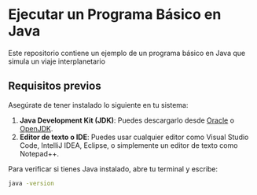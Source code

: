 # Ejecutar un Programa Básico en Java

Este repositorio contiene un ejemplo de un programa básico en Java que simula un viaje interplanetario

## Requisitos previos

Asegúrate de tener instalado lo siguiente en tu sistema:

1. **Java Development Kit (JDK)**: Puedes descargarlo desde [Oracle](https://www.oracle.com/java/technologies/javase-downloads.html) o [OpenJDK](https://openjdk.org/).
2. **Editor de texto o IDE**: Puedes usar cualquier editor como Visual Studio Code, IntelliJ IDEA, Eclipse, o simplemente un editor de texto como Notepad++.

Para verificar si tienes Java instalado, abre tu terminal y escribe:

```bash
java -version